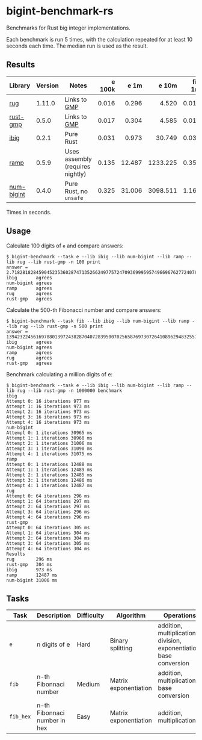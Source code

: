 # bigint-benchmark-rs

Benchmarks for Rust big integer implementations.

Each benchmark is run 5 times, with the calculation repeated for at least 10 seconds each time.
The median run is used as the result.

## Results

| Library                                             | Version | Notes                                | e 100k | e 1m   |  e 10m   | fib 1m  | fib 10m | fib_hex 10m |
| --------------                                      | ------- | ------                               | ----:  | -----: | -------: | ------: | ------: | ----------: |
| [rug](https://crates.io/crates/rug)                 | 1.11.0  | Links to [GMP](https://gmplib.org/)  | 0.016  |  0.296 |    4.520 |  0.015  |   0.336 | 0.060     |
| [rust-gmp](https://crates.io/crates/rust-gmp)       | 0.5.0   | Links to [GMP](https://gmplib.org/)  | 0.017  |  0.304 |    4.585 |  0.017  |   0.336 | 0.060     |
| [ibig](https://crates.io/crates/ibig)               | 0.2.1   | Pure Rust                            | 0.031  |  0.973 |   30.749 |  0.037  |   1.252 | 0.279     |
| [ramp](https://crates.io/crates/ramp)               | 0.5.9   | Uses assembly (requires nightly)     | 0.135  | 12.487 | 1233.225 |  0.355  |  34.847 | 0.386     |
| [num-bigint](https://crates.io/crates/num-bigint)   | 0.4.0   | Pure Rust, no `unsafe`               | 0.325  | 31.006 | 3098.511 |  1.161  | 115.234 | 0.401     |

Times in seconds.

## Usage

Calculate 100 digits of `e` and compare answers:
```
$ bigint-benchmark --task e --lib ibig --lib num-bigint --lib ramp --lib rug --lib rust-gmp -n 100 print                                             
answer = 2.718281828459045235360287471352662497757247093699959574966967627724076630353547594571382178525166427
ibig       agrees
num-bigint agrees
ramp       agrees
rug        agrees
rust-gmp   agrees
```

Calculate the 500-th Fibonacci number and compare answers:
```
$ bigint-benchmark --task fib --lib ibig --lib num-bigint --lib ramp --lib rug --lib rust-gmp -n 500 print                                            
answer = 139423224561697880139724382870407283950070256587697307264108962948325571622863290691557658876222521294125
ibig       agrees
num-bigint agrees
ramp       agrees
rug        agrees
rust-gmp   agrees
```

Benchmark calculating a million digits of e:
```
$ bigint-benchmark --task e --lib ibig --lib num-bigint --lib ramp --lib rug --lib rust-gmp -n 1000000 benchmark
ibig
Attempt 0: 16 iterations 977 ms
Attempt 1: 16 iterations 973 ms
Attempt 2: 16 iterations 973 ms
Attempt 3: 16 iterations 973 ms
Attempt 4: 16 iterations 973 ms
num-bigint
Attempt 0: 1 iterations 30965 ms
Attempt 1: 1 iterations 30960 ms
Attempt 2: 1 iterations 31006 ms
Attempt 3: 1 iterations 31090 ms
Attempt 4: 1 iterations 31075 ms
ramp
Attempt 0: 1 iterations 12488 ms
Attempt 1: 1 iterations 12489 ms
Attempt 2: 1 iterations 12485 ms
Attempt 3: 1 iterations 12486 ms
Attempt 4: 1 iterations 12487 ms
rug
Attempt 0: 64 iterations 296 ms
Attempt 1: 64 iterations 297 ms
Attempt 2: 64 iterations 297 ms
Attempt 3: 64 iterations 296 ms
Attempt 4: 64 iterations 296 ms
rust-gmp
Attempt 0: 64 iterations 305 ms
Attempt 1: 64 iterations 304 ms
Attempt 2: 64 iterations 304 ms
Attempt 3: 64 iterations 305 ms
Attempt 4: 64 iterations 304 ms
Results
rug        296 ms
rust-gmp   304 ms
ibig       973 ms
ramp       12487 ms
num-bigint 31006 ms
```

## Tasks

| Task      | Description                   | Difficulty | Algorithm             | Operations |
| ----      | ---------                     | ---------- | ---------             | ---------- |
| `e`       | n digits of e                 | Hard       | Binary splitting      | addition, multiplication, division, exponentiation, base conversion |
| `fib`     | n-th Fibonnaci number         | Medium     | Matrix exponentiation | addition, multiplication, base conversion |
| `fib_hex` | n-th Fibonnaci number in hex  | Easy       | Matrix exponentiation | addition, multiplication |
